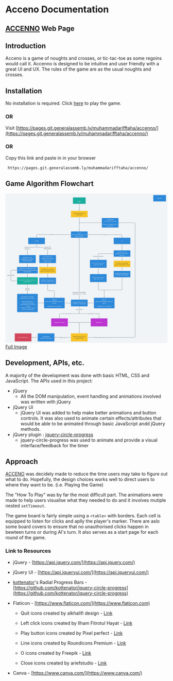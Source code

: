 # Acceno Documentation

## [ACCENNO](https://pages.git.generalassemb.ly/muhammadarifftaha/accenno/) Web Page

## Introduction

Acceno is a game of noughts and crosses, or tic-tac-toe as some regoins would call it. Accenno is designed to be intuitive and user friendly with a great UI and UX. The rules of the game are as the usual noughts and crosses.

## Installation

No installation is required. Click [here](https://pages.git.generalassemb.ly/muhammadarifftaha/accenno/) to play the game.

### OR

Visit [https://pages.git.generalassemb.ly/muhammadarifftaha/accenno/](https://pages.git.generalassemb.ly/muhammadarifftaha/accenno/)

### OR

Copy this link and paste in in your browser

     https://pages.git.generalassemb.ly/muhammadarifftaha/accenno/

## Game Algorithm Flowchart

![Flowchart](/docs/accenno_flowchart_in-depth.png)
[Full Image](/docs/accenno_flowchart_in-depth.png)

## Development, APIs, etc.

A majority of the development was done with basic HTML, CSS and JavaScript.
The APIs used in this project:

- jQuery
  - All the DOM manipulation, event handling and animations involved was written with jQuery
- jQuery UI
  - jQuery UI was added to help make better animations and button controls. It was also used to animate certain effects/attributes that would be able to be animated through basic JavaScript andd jQuery methods.
- jQuery plugin : [jquery-circle-progress](https://github.com/kottenator/jquery-circle-progress)
  - jquery-circle-progress was used to animate and provide a visual interface/feedback for the timer

## Approach

[ACCENO](https://pages.git.generalassemb.ly/muhammadarifftaha/accenno/) was decidely made to reduce the time users may take to figure out what to do. Hopefully, the design choices works well to direct users to where they want to be. (i.e. Playing the Game)

The "How To Play" was by far the most difficult part. The animations were made to help users visualise what they needed to do and it involves mutiple nested `setTimeout`.

The game board is fairly simple using a `<table>` with borders. Each cell is equipped to listen for clicks and aplly the player's marker. There are aslo some board covers to ensure that no unauthorised clicks happen in bewteen turns or during AI's turn. It also serves as a start page for each round of the game.

### Link to Resources

- jQuery - [https://api.jquery.com/](https://api.jquery.com/)

- jQuery UI - [https://api.jqueryui.com/](https://api.jqueryui.com/)

- [kottenator](https://github.com/kottenator "kottenator's GitHub Page")'s Radial Progress Bars - [https://github.com/kottenator/jquery-circle-progress](https://github.com/kottenator/jquery-circle-progress)

- Flaticon - [https://www.flaticon.com/](https://www.flaticon.com)

  - Quit icons created by alkhalifi design - [Link](https://www.flaticon.com/free-icons/quit)

  - Left click icons created by Ilham Fitrotul Hayat - [Link](https://www.flaticon.com/free-icons/left-click)

  - Play button icons created by Pixel perfect - [Link](https://www.flaticon.com/free-icons/play-button)

  - Line icons created by Roundicons Premium - [Link](https://www.flaticon.com/free-icons/line)

  - O icons created by Freepik - [Link](https://www.flaticon.com/free-icons/o)

  - Close icons created by ariefstudio - [Link](https://www.flaticon.com/free-icons/close)

- Canva - [https://www.canva.com/](https://www.canva.com/)

<!-- the approach taken, installation instructions, unsolved problems, etc. -->
